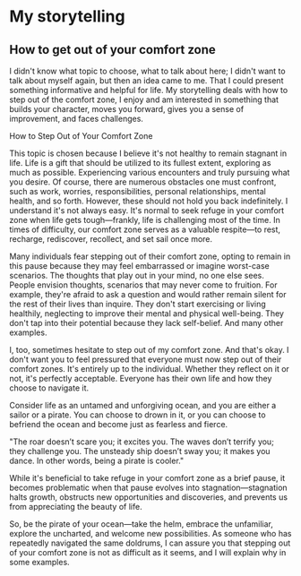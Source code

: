 # My storytelling
## How to get out of your comfort zone
I didn't know what topic to choose, what to talk about here; I didn't want to talk about myself again, but then an idea came to me. That I could present something informative and helpful for life. My storytelling deals with how to step out of the comfort zone, I enjoy and am interested in something that builds your character, moves you forward, gives you a sense of improvement, and faces challenges.

How to Step Out of Your Comfort Zone

This topic is chosen because I believe it's not healthy to remain stagnant in life. Life is a gift that should be utilized to its fullest extent, exploring as much as possible. Experiencing various encounters and truly pursuing what you desire. Of course, there are numerous obstacles one must confront, such as work, worries, responsibilities, personal relationships, mental health, and so forth. However, these should not hold you back indefinitely. I understand it's not always easy. It's normal to seek refuge in your comfort zone when life gets tough—frankly, life is challenging most of the time. In times of difficulty, our comfort zone serves as a valuable respite—to rest, recharge, rediscover, recollect, and set sail once more.

Many individuals fear stepping out of their comfort zone, opting to remain in this pause because they may feel embarrassed or imagine worst-case scenarios. The thoughts that play out in your mind, no one else sees. People envision thoughts, scenarios that may never come to fruition. For example, they're afraid to ask a question and would rather remain silent for the rest of their lives than inquire. They don't start exercising or living healthily, neglecting to improve their mental and physical well-being. They don't tap into their potential because they lack self-belief. And many other examples.

I, too, sometimes hesitate to step out of my comfort zone. And that's okay. I don't want you to feel pressured that everyone must now step out of their comfort zones. It's entirely up to the individual. Whether they reflect on it or not, it's perfectly acceptable. Everyone has their own life and how they choose to navigate it.

Consider life as an untamed and unforgiving ocean, and you are either a sailor or a pirate. You can choose to drown in it, or you can choose to befriend the ocean and become just as fearless and fierce.

"The roar doesn’t scare you; it excites you. The waves don’t terrify you; they challenge you. The unsteady ship doesn’t sway you; it makes you dance. In other words, being a pirate is cooler."

While it's beneficial to take refuge in your comfort zone as a brief pause, it becomes problematic when that pause evolves into stagnation—stagnation halts growth, obstructs new opportunities and discoveries, and prevents us from appreciating the beauty of life.

So, be the pirate of your ocean—take the helm, embrace the unfamiliar, explore the uncharted, and welcome new possibilities. As someone who has repeatedly navigated the same doldrums, I can assure you that stepping out of your comfort zone is not as difficult as it seems, and I will explain why in some examples.
